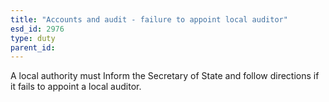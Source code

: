 ```yaml
---
title: "Accounts and audit - failure to appoint local auditor"
esd_id: 2976
type: duty
parent_id:  
---
```


A local authority must Inform the Secretary of State and follow directions if it fails to appoint a local auditor.

